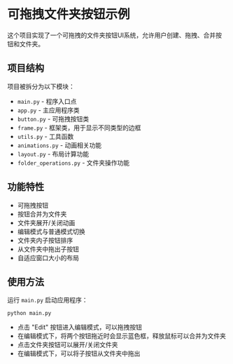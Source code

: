 # 可拖拽文件夹按钮示例

这个项目实现了一个可拖拽的文件夹按钮UI系统，允许用户创建、拖拽、合并按钮和文件夹。

## 项目结构

项目被拆分为以下模块：

- `main.py` - 程序入口点
- `app.py` - 主应用程序类
- `button.py` - 可拖拽按钮类
- `frame.py` - 框架类，用于显示不同类型的边框
- `utils.py` - 工具函数
- `animations.py` - 动画相关功能
- `layout.py` - 布局计算功能
- `folder_operations.py` - 文件夹操作功能

## 功能特性

- 可拖拽按钮
- 按钮合并为文件夹
- 文件夹展开/关闭动画
- 编辑模式与普通模式切换
- 文件夹内子按钮排序
- 从文件夹中拖出子按钮
- 自适应窗口大小的布局

## 使用方法

运行 `main.py` 启动应用程序：

```
python main.py
```

- 点击 "Edit" 按钮进入编辑模式，可以拖拽按钮
- 在编辑模式下，将两个按钮拖近时会显示蓝色框，释放鼠标可以合并为文件夹
- 点击文件夹按钮可以展开/关闭文件夹
- 在编辑模式下，可以将子按钮从文件夹中拖出